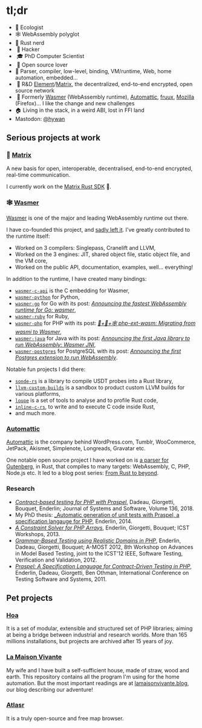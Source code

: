 # tl;dr

- 🌱 Ecologist 
- 🕸 WebAssembly polyglot 
- 🦀 Rust nerd
-  👾 Hacker
-  🎓 PhD Computer Scientist
-  🤲 Open source lover 
- 🙈 Parser, compiler, low-level, binding, VM/runtime, Web, home automation, embedded…
-  🚀 R&D [Element](https://element.io/)/[Matrix](https://matrix.org/), the decentralized, end-to-end encrypted, open source network
-  📜 Formerly [Wasmer](https://github.com/wasmerio) (WebAssembly runtime), [Automattic](https://github.com/automattic), [fruux](https://fruux.com/), [Mozilla](https://mozilla.org) (Firefox)… I like the change and new challenges
- 🏠 Living in the stack, in a weird ABI, lost in FFI land
- Mastodon: <a rel="me" href="https://fosstodon.org/@hywan">@hywan</a>

## Serious projects at work

### 💬 [Matrix](https://github.com/matrix-org)

A new basis for open, interoperable, decentralised, end-to-end encrypted, real-time communication.

I currently work on the [Matrix Rust SDK](https://github.com/matrix-org/matrix-rust-sdk) 🦀.

### 🕸 [Wasmer](https://github.com/wasmerio)

[Wasmer](https://github.com/wasmerio/wasmer) is one of the major and leading WebAssembly runtime out there.

I have co-founded this project, and [sadly left it](https://mnt.io/articles/i-leave-wasmer/).
I've greatly contributed to the runtime itself:

* Worked on 3 compilers: Singlepass, Cranelift and LLVM,
* Worked on the 3 engines: JIT, shared object file, static object file, and the VM core,
* Worked on the public API, documentation, examples, well… everything!

In addition to the runtime, I have created many bindings:

* [`wasmer-c-api`](https://github.com/wasmerio/wasmer/tree/master/lib/c-api) is the C embedding for Wasmer,
* [`wasmer-python`](https://github.com/wasmerio/wasmer-python) for Python,
* [`wasmer-go`](https://github.com/wasmerio/wasmer-go/) for Go with its post: _[Announcing the fastest WebAssembly runtime for Go: wasmer](https://mnt.io/articles/announcing-the-fastest-webassembly-runtime-for-go-wasmer/)_,
* [`wasmer-ruby`](https://github.com/wasmerio/wasmer-ruby/) for Ruby,
* [`wasmer-php`](https://github.com/wasmerio/wasmer-php) for PHP with its post: _[🐘+🦀+🕸 php-ext-wasm: Migrating from wasmi to Wasmer](https://mnt.io/articles/elephant-crab-spider-web-php-ext-wasm-migrating-from-wasmi-to-wasmer/)_,
* [`wasmer-java`](https://github.com/wasmerio/wasmer-java) for Java with its post: _[Announcing the first Java library to run WebAssembly: Wasmer JNI](https://mnt.io/articles/announcing-the-first-java-library-to-run-webassembly-wasmer-jni/)_,
* [`wasmer-postgres`](https://github.com/wasmerio/wasmer-postgres) for PostgreSQL with its post: _[Announcing the first Postgres extension to run WebAssembly](https://mnt.io/articles/announcing-the-first-postgres-extension-to-run-webassembly/)_.

Notable fun projects I did there:

* [`sonde-rs`](https://github.com/Hywan/sonde-rs) is a library to compile USDT probes into a Rust library,
* [`llvm-custom-builds`](https://github.com/wasmerio/llvm-custom-builds) is a sandbox to product custom LLVM builds for various platforms,
* [`loupe`](https://github.com/wasmerio/loupe) is a set of tools to analyse and to profile Rust code,
* [`inline-c-rs`](https://github.com/Hywan/inline-c-rs/), to write and to execute C code inside Rust,
* and much more.

### [Automattic](https://github.com/automattic)

[Automattic](https://automattic.com) is the company behind WordPress.com,
Tumblr, WooCommerce, JetPack, Akismet, Simplenote, Longreads, Gravatar etc.

One notable open source project I have worked on is [a parser for Gutenberg](https://github.com/Hywan/gutenberg-parser-rs),
in Rust, that compiles to many targets: WebAssembly, C, PHP, Node.js etc. It
led to a blog post series:
[From Rust to beyond](https://mnt.io/2018/08/21/from-rust-to-beyond-prelude/).

### Research

* [_Contract-based testing for PHP with Praspel_](https://doi.org/10.1016/j.jss.2017.06.017),
  Dadeau, Giorgetti, Bouquet, Enderlin; Journal of Systems and Software, Volume 136, 2018.
* My PhD thesis: [_Automatic generation of unit tests with Praspel, a specification langauge for PHP](https://hal.inria.fr/tel-01093355v2/document),
  Enderlin, 2014.
* [_A Constraint Solver for PHP Arrays_](https://hal.archives-ouvertes.fr/hal-00935308/document),
  Enderlin, Giorgetti, Bouquet; ICST Workshops, 2013.
* [_Grammar-Based Testing using Realistic Domains in PHP_](https://hal.archives-ouvertes.fr/hal-00931662/document),
  Enderlin, Dadeau, Giorgetti, Bouquet; A-MOST 2012, 8th Workshop on
  Advances in Model Based Testing, joint to the ICST'12 IEEE, Software Testing,
  Verification and Validation, 2012.
* [_Praspel: A Specification Language for Contract-Driven Testing in PHP_](https://link.springer.com/content/pdf/10.1007/978-3-642-24580-0_6.pdf),
  Enderlin, Dadeau, Giorgetti, Ben Othman, International Conference on Testing Software and Systems, 2011.

## Pet projects

### [Hoa](https://github.com/hoaproject)

It is a set of modular, extensible and structured set of PHP libraries; aiming at
being a bridge between industrial and research worlds. More than 165 millions
installations, but projects are archived after 15 years of joy.

### [La Maison Vivante](https://github.com/Hywan/LaMaisonVivante)

My wife and I have built a self-sufficient house, made of straw, wood
and earth. This repository contains all the program I'm using for
the home automation. But the most important readings are at
[lamaisonvivante.blog](https://lamaisonvivante.blog), our blog describing our
adventure!

### [Atlasr](https://github.com/atlasr-org/atlasr)

It is a truly open-source and free map browser.
